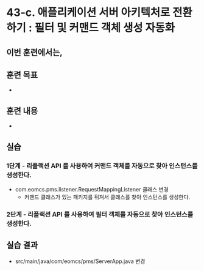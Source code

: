 # 43-c. 애플리케이션 서버 아키텍처로 전환하기 : 필터 및 커맨드 객체 생성 자동화

이번 훈련에서는,
-

## 훈련 목표
-

## 훈련 내용
-

## 실습


### 1단계 - 리플랙션 API 를 사용하여 커맨드 객체를 자동으로 찾아 인스턴스를 생성한다.

- com.eomcs.pms.listener.RequestMappingListener 클래스 변경
  - 커맨드 클래스가 있는 패키지를 뒤져서 클래스를 찾아 인스턴스를 생성한다.

### 2단계 - 리플랙션 API 를 사용하여 필터 객체를 자동으로 찾아 인스턴스를 생성한다.


## 실습 결과

- src/main/java/com/eomcs/pms/ServerApp.java 변경
